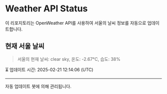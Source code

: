
# Weather API Status

이 리포지토리는 OpenWeather API를 사용하여 서울의 날씨 정보를 자동으로 업데이트합니다.

## 현재 서울 날씨
> 서울의 현재 날씨: clear sky, 온도: -2.67°C, 습도: 38%

⏳ 업데이트 시간: 2025-02-21 12:14:06 (UTC)

---
자동 업데이트 봇에 의해 관리됩니다.

